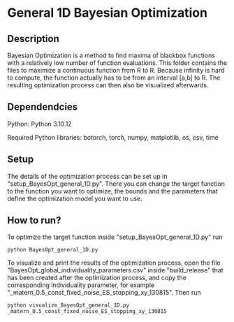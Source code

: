 # General 1D Bayesian Optimization

## Description
Bayesian Optimization is a method to find maxima of blackbox functions with a relatively low number of function evaluations. This folder contains the files to maximize a continuous function from R to R. Because infinity is hard to compute, the function actually has to be from an interval [a,b] to R. The resulting optimization process can then also be visualized afterwards.

## Dependendcies
Python: Python 3.10.12

Required Python libraries: botorch, torch, numpy, matplotlib, os, csv, time

## Setup
The details of the optimization process can be set up in "setup_BayesOpt_general_1D.py". There you can change the target function to the function you want to optimize, the bounds and the parameters that define the optimization model you want to use.

## How to run?
To optimize the target function inside "setup_BayesOpt_general_1D.py" run
```
python BayesOpt_general_1D.py
```
To visualize and print the results of the optimization process, open the file "BayesOpt_global_individuality_parameters.csv" inside "build_release" that has been created after the optimization process, and copy the corresponding individuality parameter, for example "_matern_0.5_const_fixed_noise_ES_stopping_xy_130815". Then run
```
python visualize_BayesOpt_general_1D.py _matern_0.5_const_fixed_noise_ES_stopping_xy_130815
```